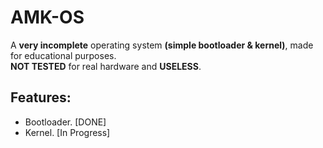 # AMK-OS
A **very incomplete** operating system **(simple bootloader & kernel)**, made for educational purposes.  
**NOT TESTED** for real hardware and **USELESS**.  

## Features:
- Bootloader. [DONE]  
- Kernel. [In Progress]  
